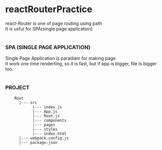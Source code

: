 # reactRouterPractice

react-Router is one of page routing using path<br>
It is usful for SPA(single page application)<br><br>

### SPA (SINGLE PAGE APPLICATION)
Single Page Application is paradiam for making page<br>
It work one time renderting, so it is fast, but if app is bigger, file is bigger too.<br><br>

### PROJECT
```
    Root
      |--- src
            |--- index.js
            |--- App.js
            |--- Root.js
            |--- components
            |--- pages
            |--- styles
            |--- index.html
      |--- webpack.config.js
      |--- package.json
```

